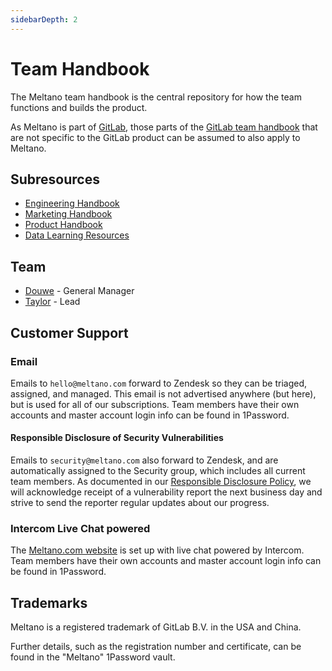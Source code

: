 ```yaml
---
sidebarDepth: 2
---
```


# Team Handbook

The Meltano team handbook is the central repository for how the team functions and builds the product.

As Meltano is part of [GitLab](https://about.gitlab.com/), those parts of the [GitLab team handbook](https://about.gitlab.com/handbook/) that are not specific to the GitLab product can be assumed to also apply to Meltano.

## Subresources

- [Engineering Handbook](/handbook/engineering/)
- [Marketing Handbook](/handbook/marketing/)
- [Product Handbook](/handbook/product/)
- [Data Learning Resources](/handbook/resources/)

## Team

- [Douwe](https://about.gitlab.com/company/team/#DouweM) - General Manager
- [Taylor](https://about.gitlab.com/company/team/#tayloramurphy) - Lead

## Customer Support

### Email

Emails to `hello@meltano.com` forward to Zendesk so they can be triaged, assigned, and managed.
This email is not advertised anywhere (but here), but is used for all of our subscriptions.
Team members have their own accounts and master account login info can be found in 1Password.

#### Responsible Disclosure of Security Vulnerabilities

Emails to `security@meltano.com` also forward to Zendesk, and are automatically assigned to the Security group, which includes all current team members.
As documented in our [Responsible Disclosure Policy](/docs/responsible-disclosure.md), we will acknowledge receipt of a vulnerability report the next business day and strive to send the reporter regular updates about our progress.

### Intercom Live Chat powered

The [Meltano.com website](https://www.meltano.com) is set up with live chat powered by Intercom.
Team members have their own accounts and master account login info can be found in 1Password.

## Trademarks

Meltano is a registered trademark of GitLab B.V. in the USA and China.

Further details, such as the registration number and certificate, can be found in the "Meltano" 1Password vault.
